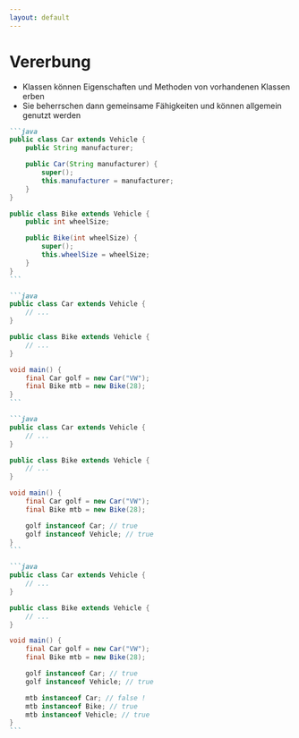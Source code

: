 ```yaml
---
layout: default
---
```


<Footer
    text="🎁 Objektorientierte Programmierung"
/>

# Vererbung

<div class="grid grid-cols-12 gap-6">
<div class="col-span-6">

- Klassen können Eigenschaften und Methoden von vorhandenen Klassen erben
- Sie beherrschen dann gemeinsame Fähigkeiten und können allgemein genutzt werden

</div>
<div class="col-span-6">

````md magic-move
```java
public class Car extends Vehicle {
    public String manufacturer;

    public Car(String manufacturer) {
        super();
        this.manufacturer = manufacturer;
    }
}

public class Bike extends Vehicle {
    public int wheelSize;

    public Bike(int wheelSize) {
        super();
        this.wheelSize = wheelSize;
    }
}
```

```java
public class Car extends Vehicle {
    // ...
}

public class Bike extends Vehicle {
    // ...
}

void main() {
    final Car golf = new Car("VW");
    final Bike mtb = new Bike(28);
}
```

```java
public class Car extends Vehicle {
    // ...
}

public class Bike extends Vehicle {
    // ...
}

void main() {
    final Car golf = new Car("VW");
    final Bike mtb = new Bike(28);

    golf instanceof Car; // true
    golf instanceof Vehicle; // true
}
```

```java
public class Car extends Vehicle {
    // ...
}

public class Bike extends Vehicle {
    // ...
}

void main() {
    final Car golf = new Car("VW");
    final Bike mtb = new Bike(28);

    golf instanceof Car; // true
    golf instanceof Vehicle; // true

    mtb instanceof Car; // false !
    mtb instanceof Bike; // true
    mtb instanceof Vehicle; // true
}
```
````

</div>
</div>

<PageNumber/>
